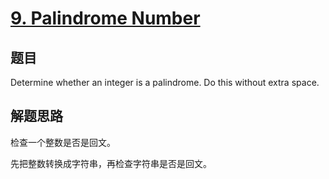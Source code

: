 # [9. Palindrome Number](https://leetcode-cn.com/problems/palindrome-number/)

## 题目
Determine whether an integer is a palindrome. Do this without extra space.

## 解题思路
检查一个整数是否是回文。

先把整数转换成字符串，再检查字符串是否是回文。
